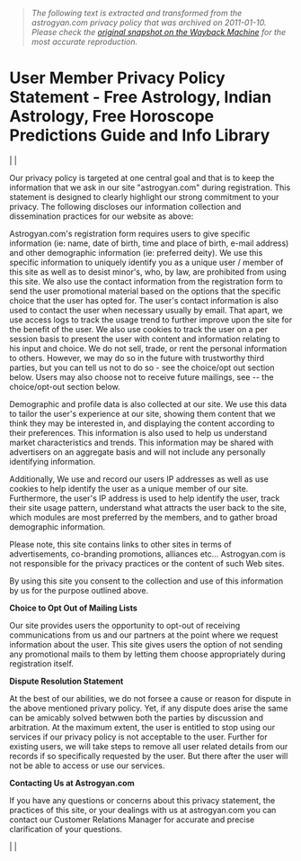 > *The following text is extracted and transformed from the astrogyan.com privacy policy that was archived on 2011-01-10. Please check the [original snapshot on the Wayback Machine](https://web.archive.org/web/20110110052223id_/http%3A//www.astrogyan.com/user_privacy/user_member_privacy_policy_statement.html) for the most accurate reproduction.*

# User Member Privacy Policy Statement - Free Astrology, Indian Astrology, Free Horoscope Predictions Guide and Info Library

| |   


Our privacy policy is targeted at one central goal and that is to keep the information that we ask in our site "astrogyan.com" during registration. This statement is designed to clearly highlight our strong commitment to your privacy. The following discloses our information collection and dissemination practices for our website as above:

Astrogyan.com's registration form requires users to give specific information (ie: name, date of birth, time and place of birth, e-mail address) and other demographic information (ie: preferred deity). We use this specific information to uniquely identify you as a unique user / member of this site as well as to desist minor's, who, by law, are prohibited from using this site. We also use the contact information from the registration form to send the user promotional material based on the options that the specific choice that the user has opted for. The user's contact information is also used to contact the user when necessary usually by email. That apart, we use access logs to track the usage trend to further improve upon the site for the benefit of the user. We also use cookies to track the user on a per session basis to present the user with content and information relating to his input and choice. We do not sell, trade, or rent the personal information to others. However, we may do so in the future with trustworthy third parties, but you can tell us not to do so - see the choice/opt out section below. Users may also choose not to receive future mailings, see -- the choice/opt-out section below.

Demographic and profile data is also collected at our site. We use this data to tailor the user's experience at our site, showing them content that we think they may be interested in, and displaying the content according to their preferences. This information is also used to help us understand market characteristics and trends. This information may be shared with advertisers on an aggregate basis and will not include any personally identifying information.

Additionally, We use and record our users IP addresses as well as use cookies to help identify the user as a unique member of our site. Furthermore, the user's IP address is used to help identify the user, track their site usage pattern, understand what attracts the user back to the site, which modules are most preferred by the members, and to gather broad demographic information.

Please note, this site contains links to other sites in terms of advertisements, co-branding promotions, alliances etc... Astrogyan.com is not responsible for the privacy practices or the content of such Web sites.

By using this site you consent to the collection and use of this information by us for the purpose outlined above.

**Choice to Opt Out of Mailing Lists**

Our site provides users the opportunity to opt-out of receiving communications from us and our partners at the point where we request information about the user. This site gives users the option of not sending any promotional mails to them by letting them choose appropriately during registration itself.

**Dispute Resolution Statement**

At the best of our abilities, we do not forsee a cause or reason for dispute in the above mentioned privary policy. Yet, if any dispute does arise the same can be amicably solved betwwen both the parties by discussion and arbitration. At the maximum extent, the user is entitled to stop using our services if our privacy policy is not acceptable to the user. Further for existing users, we will take steps to remove all user related details from our records if so specifically requested by the user. But there after the user will not be able to access or use our services.

**Contacting Us at Astrogyan.com**

If you have any questions or concerns about this privacy statement, the practices of this site, or your dealings with us at astrogyan.com you can contact our Customer Relations Manager for accurate and precise clarification of your questions.

| | 
